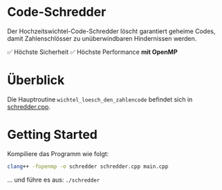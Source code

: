 # Code-Schredder

Der Hochzeitswichtel-Code-Schredder löscht garantiert geheime Codes, damit Zahlenschlösser zu unüberwindbaren Hindernissen werden.

✅ Höchste Sicherheit
✅ Höchste Performance **mit OpenMP**

# Überblick

Die Hauptroutine `wichtel_loesch_den_zahlencode` befindet sich in [schredder.cpp](schredder.cpp).

# Getting Started

Kompiliere das Programm wie folgt:

```sh
clang++ -fopenmp -o schredder schredder.cpp main.cpp
```

... und führe es aus: `./schredder`